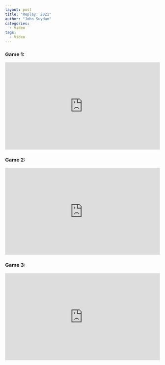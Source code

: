 ```yaml
---
layout: post
title: "Replay: 2021"
author: "John Suydam"
categories:
  - Video
tags:
  - Video
---
```

### Game 1:
<div style="overflow:hidden;padding-bottom:56.25%;position:relative;height:0;">
<iframe style="left:0;top:0;height:100%;width:100%;position:absolute;" width="560" height="315" src="https://www.youtube.com/embed/bzTbhd1TS_Y?showinfo=0" frameborder="0" allow="accelerometer; autoplay; encrypted-media; gyroscope; picture-in-picture" allowfullscreen></iframe>
</div>

### Game 2:
<div style="overflow:hidden;padding-bottom:56.25%;position:relative;height:0;">
<iframe style="left:0;top:0;height:100%;width:100%;position:absolute;" width="560" height="315" src="https://www.youtube.com/embed/wpy-dCFGn9c?showinfo=0" frameborder="0" allow="accelerometer; autoplay; encrypted-media; gyroscope; picture-in-picture" allowfullscreen></iframe>
</div>

### Game 3:
<div style="overflow:hidden;padding-bottom:56.25%;position:relative;height:0;">
<iframe style="left:0;top:0;height:100%;width:100%;position:absolute;" width="560" height="315" src="https://www.youtube.com/embed/1o2URYFRNn4?showinfo=0" frameborder="0" allow="accelerometer; autoplay; encrypted-media; gyroscope; picture-in-picture" allowfullscreen></iframe>
</div>

